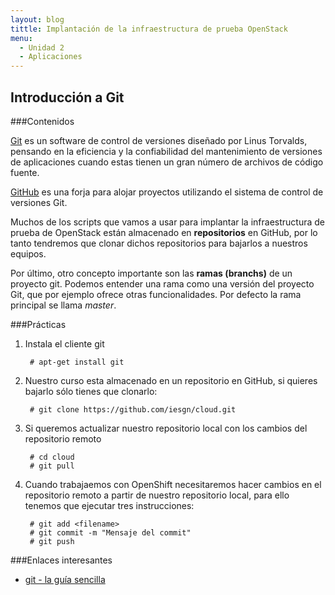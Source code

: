 ```yaml
---
layout: blog
tittle: Implantación de la infraestructura de prueba OpenStack
menu:
  - Unidad 2
  - Aplicaciones
---
```

## Introducción a Git

###Contenidos

[Git](http://git-scm.com/) es un software de control de versiones diseñado por Linus Torvalds, pensando en la eficiencia y la confiabilidad del mantenimiento de versiones de aplicaciones cuando estas tienen un gran número de archivos de código fuente. 

[GitHub](https://github.com/) es una forja para alojar proyectos utilizando el sistema de control de versiones Git.

Muchos de los scripts que vamos a usar para implantar la infraestructura de prueba de OpenStack están almacenado en **repositorios** en GitHub, por lo tanto tendremos que clonar dichos repositorios para bajarlos a nuestros equipos.

Por último, otro concepto importante son las **ramas (branchs)** de un proyecto git. Podemos entender una rama como una versión del proyecto Git, que por ejemplo ofrece otras funcionalidades. Por defecto la rama principal se llama *master*.

###Prácticas

1. Instala el cliente git

        # apt-get install git

2. Nuestro curso esta almacenado en un repositorio en GitHub, si quieres bajarlo sólo tienes que clonarlo:

        # git clone https://github.com/iesgn/cloud.git
        
3. Si queremos actualizar nuestro repositorio local con los cambios del repositorio remoto

        # cd cloud
        # git pull

4. Cuando trabajaemos con OpenShift necesitaremos hacer cambios en el repositorio remoto a partir de nuestro repositorio local, para ello tenemos que ejecutar tres instrucciones:

		# git add <filename>
		# git commit -m "Mensaje del commit"
		# git push

###Enlaces interesantes

* [git - la guía sencilla](http://rogerdudler.github.io/git-guide/index.es.html)

